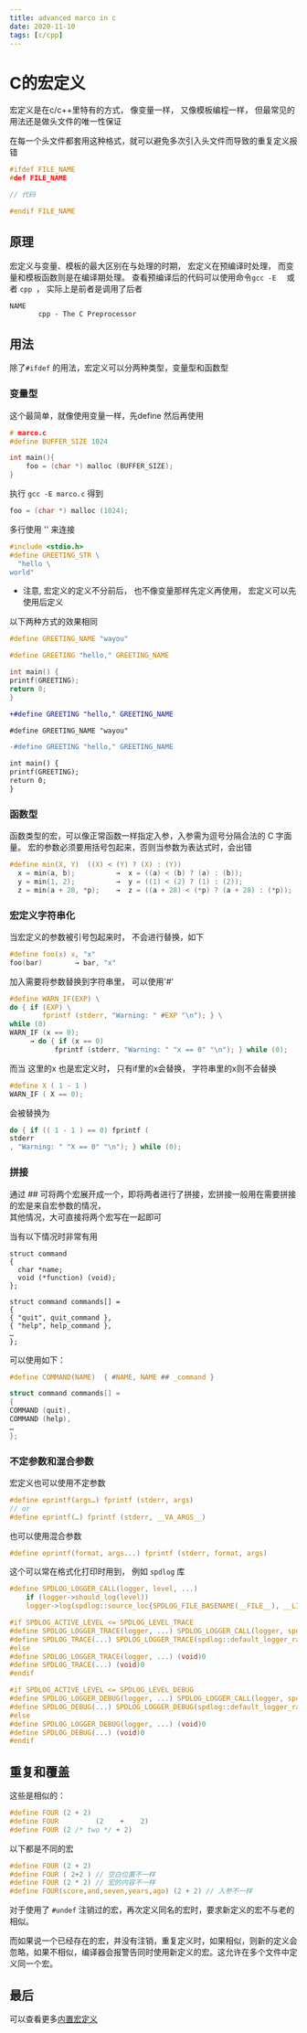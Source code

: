 ```yaml
---
title: advanced marco in c
date: 2020-11-10
tags: [c/cpp]
---
```


# C的宏定义

宏定义是在c/c++里特有的方式， 像变量一样， 又像模板编程一样， 但最常见的用法还是做头文件的唯一性保证  

在每一个头文件都套用这种格式，就可以避免多次引入头文件而导致的重复定义报错

```c
#ifdef FILE_NAME
#def FILE_NAME

// 代码

#endif FILE_NAME
```

## 原理

宏定义与变量、模板的最大区别在与处理的时期， 宏定义在预编译时处理， 而变量和模板函数则是在编译期处理。
查看预编译后的代码可以使用命令`gcc -E  ` 或者 `cpp `， 实际上是前者是调用了后者

```
NAME
       cpp - The C Preprocessor
```

## 用法

除了`#ifdef` 的用法，宏定义可以分两种类型，变量型和函数型

###  变量型

这个最简单，就像使用变量一样，先define 然后再使用

```c
# marco.c
#define BUFFER_SIZE 1024

int main(){
	foo = (char *) malloc (BUFFER_SIZE);
}
```
执行 `gcc -E marco.c` 得到
```c
foo = (char *) malloc (1024);
```

多行使用 '\' 来连接
```c
#include <stdio.h>
#define GREETING_STR \
  "hello \
world"
```

* 注意, 宏定义的定义不分前后， 也不像变量那样先定义再使用， 宏定义可以先使用后定义  

以下两种方式的效果相同

```c
#define GREETING_NAME "wayou"

#define GREETING "hello," GREETING_NAME

int main() {
printf(GREETING);
return 0;
}
```

```diff
+#define GREETING "hello," GREETING_NAME

#define GREETING_NAME "wayou"

-#define GREETING "hello," GREETING_NAME

int main() {
printf(GREETING);
return 0;
}
```

### 函数型  

函数类型的宏，可以像正常函数一样指定入参，入参需为逗号分隔合法的 C 字面量。
宏的参数必须要用括号包起来，否则当参数为表达式时，会出错

```c
#define min(X, Y)  ((X) < (Y) ? (X) : (Y))
  x = min(a, b);          →  x = ((a) < (b) ? (a) : (b));
  y = min(1, 2);          →  y = ((1) < (2) ? (1) : (2));
  z = min(a + 28, *p);    →  z = ((a + 28) < (*p) ? (a + 28) : (*p));
 ```

### 宏定义字符串化

当宏定义的参数被引号包起来时， 不会进行替换，如下
```c
#define foo(x) x, "x"
foo(bar)        → bar, "x"
```

加入需要将参数替换到字符串里， 可以使用'#'  

```c
#define WARN_IF(EXP) \
do { if (EXP) \
        fprintf (stderr, "Warning: " #EXP "\n"); } \
while (0)
WARN_IF (x == 0);
     → do { if (x == 0)
           fprintf (stderr, "Warning: " "x == 0" "\n"); } while (0);
```

而当 这里的x 也是宏定义时， 只有if里的x会替换， 字符串里的x则不会替换  

```c
#define X ( 1 - 1 )
WARN_IF ( X == 0);
```
会被替换为  

```c
do { if (( 1 - 1 ) == 0) fprintf (
stderr
, "Warning: " "X == 0" "\n"); } while (0);

```

### 拼接

通过 ## 可将两个宏展开成一个，即将两者进行了拼接，宏拼接一般用在需要拼接的宏是来自宏参数的情况，  
其他情况，大可直接将两个宏写在一起即可

当有以下情况时非常有用
```
struct command
{
  char *name;
  void (*function) (void);
};

struct command commands[] =
{
{ "quit", quit_command },
{ "help", help_command },
…
};
```

可以使用如下：
```c
#define COMMAND(NAME)  { #NAME, NAME ## _command }

struct command commands[] =
{
COMMAND (quit),
COMMAND (help),
…
};
```

### 不定参数和混合参数

宏定义也可以使用不定参数
```c
#define eprintf(args…) fprintf (stderr, args)
// or
#define eprintf(…) fprintf (stderr, __VA_ARGS__)
```

也可以使用混合参数
```c
#define eprintf(format, args...) fprintf (stderr, format, args)
```
这个可以常在格式化打印时用到， 例如 `spdlog` 库  

```c
#define SPDLOG_LOGGER_CALL(logger, level, ...)                                                                                             \
    if (logger->should_log(level))                                                                                                         \
    logger->log(spdlog::source_loc{SPDLOG_FILE_BASENAME(__FILE__), __LINE__, SPDLOG_FUNCTION}, level, __VA_ARGS__)

#if SPDLOG_ACTIVE_LEVEL <= SPDLOG_LEVEL_TRACE
#define SPDLOG_LOGGER_TRACE(logger, ...) SPDLOG_LOGGER_CALL(logger, spdlog::level::trace, __VA_ARGS__)
#define SPDLOG_TRACE(...) SPDLOG_LOGGER_TRACE(spdlog::default_logger_raw(), __VA_ARGS__)
#else
#define SPDLOG_LOGGER_TRACE(logger, ...) (void)0
#define SPDLOG_TRACE(...) (void)0
#endif

#if SPDLOG_ACTIVE_LEVEL <= SPDLOG_LEVEL_DEBUG
#define SPDLOG_LOGGER_DEBUG(logger, ...) SPDLOG_LOGGER_CALL(logger, spdlog::level::debug, __VA_ARGS__)
#define SPDLOG_DEBUG(...) SPDLOG_LOGGER_DEBUG(spdlog::default_logger_raw(), __VA_ARGS__)
#else
#define SPDLOG_LOGGER_DEBUG(logger, ...) (void)0
#define SPDLOG_DEBUG(...) (void)0
#endif

```

## 重复和覆盖

这些是相似的：
```c
#define FOUR (2 + 2)
#define FOUR         (2    +    2)
#define FOUR (2 /* two */ + 2)
```

以下都是不同的宏
```c
#define FOUR (2 + 2)
#define FOUR ( 2+2 ) // 空白位置不一样 
#define FOUR (2 * 2) // 宏的内容不一样
#define FOUR(score,and,seven,years,ago) (2 + 2) // 入参不一样
```

对于使用了 `#undef` 注销过的宏，再次定义同名的宏时，要求新定义的宏不与老的相似。

而如果说一个已经存在的宏，并没有注销，重复定义时，如果相似，则新的定义会忽略，如果不相似，编译器会报警告同时使用新定义的宏。这允许在多个文件中定义同一个宏。

## 最后

 可以查看更多[内置宏定义](https://gcc.gnu.org/onlinedocs/cpp/Predefined-Macros.html#Predefined-Macros)

